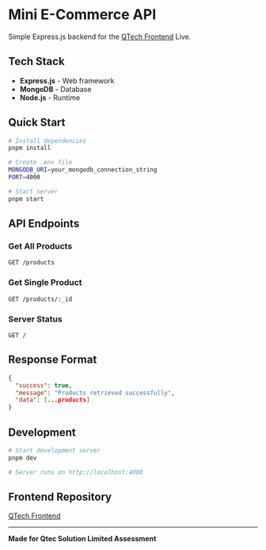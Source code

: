 # Mini E-Commerce API

Simple Express.js backend for the [QTech Frontend](https://shopeasy-neon.vercel.app/) Live.

## Tech Stack

- **Express.js** - Web framework
- **MongoDB** - Database
- **Node.js** - Runtime

## Quick Start

```bash
# Install dependencies
pnpm install

# Create .env file
MONGODB_URI=your_mongodb_connection_string
PORT=4000

# Start server
pnpm start
```

## API Endpoints

### Get All Products
```
GET /products
```

### Get Single Product
```
GET /products/:_id
```

### Server Status
```
GET /
```

## Response Format

```json
{
  "success": true,
  "message": "Products retrieved successfully",
  "data": [...products]
}
```


## Development

```bash
# Start development server
pnpm dev

# Server runs on http://localhost:4000
```

## Frontend Repository

[QTech Frontend](https://github.com/asheque33/qtech-technical-test-react)

---

**Made for Qtec Solution Limited Assessment**
